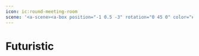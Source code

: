 ```yaml
---
icon: ic:round-meeting-room
scene: '<a-scene><a-box position="-1 0.5 -3" rotation="0 45 0" color="#4CC3D9"></a-box><a-sphere position="0 1.25 -5" radius="1.25" color="#EF2D5E"></a-sphere><a-cylinder position="1 0.75 -3" radius="0.5" height="1.5" color="#FFC65D"></a-cylinder><a-plane position="0 0 -4" rotation="-90 0 0" width="4" height="4" color="#7BC8A4"></a-plane><a-sky color="#ECECEC"></a-sky></a-scene>'
---
```


# Futuristic
